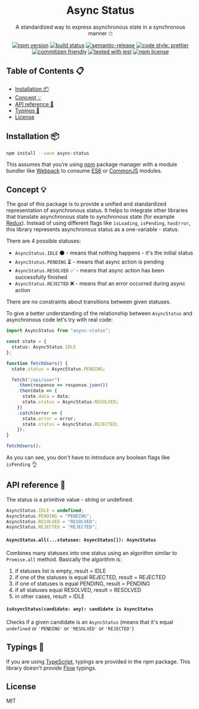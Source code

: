 <div align="center">

<h1>Async Status</h1>
<p>A standardized way to express asynchronous state in a synchronous manner ⏱</p>

[![npm version](https://img.shields.io/npm/v/async-status.svg)](https://www.npmjs.com/package/async-status)
[![build status](https://travis-ci.org/piotr-oles/async-status.svg?branch=master)](https://travis-ci.org/piotr-oles/async-status)
[![semantic-release](https://img.shields.io/badge/%20%20%F0%9F%93%A6%F0%9F%9A%80-semantic--release-e10079.svg)](https://github.com/semantic-release/semantic-release)
[![code style: prettier](https://img.shields.io/badge/code_style-prettier-ff69b4.svg)](https://github.com/prettier/prettier)
[![commitizen friendly](https://img.shields.io/badge/commitizen-friendly-brightgreen.svg)](http://commitizen.github.io/cz-cli/)
[![tested with jest](https://img.shields.io/badge/tested_with-jest-99424f.svg)](https://github.com/facebook/jest)
[![npm license](https://img.shields.io/npm/l/async-status.svg)](https://www.npmjs.com/package/async-status)

</div>

## Table of Contents 📋

- [Installation 📦](#installation)
- [Concept 💡](#concept)
- [API reference 📖](#api-reference)
- [Typings 📐](#typings)
- [License](#license)

## Installation 📦

```sh
npm install --save async-status
```

This assumes that you’re using [npm](http://npmjs.com/) package manager with a module bundler like
[Webpack](https://webpack.js.org/) to consume [ES6](https://webpack.js.org/api/module-methods/#es6-recommended) or
[CommonJS](https://webpack.js.org/api/module-methods/#commonjs) modules.

## Concept 💡

The goal of this package is to provide a unified and standardized representation of asynchronous status.
It helps to integrate other libraries that translate asynchronous state to synchronous state
(for example [Redux](https://redux.js.org/)).
Instead of using different flags like `isLoading`, `isPending`, `hasError`, this library represents asynchronous status
as a one-variable - status.

There are 4 possible statuses:

- `AsyncStatus.IDLE` ⚫️ - means that nothing happens - it's the initial status
- `AsyncStatus.PENDING` ⏳ - means that async action is pending
- `AsyncStatus.RESOLVED` ✅ - means that async action has been successfully finished
- `AsyncStatus.REJECTED` ❌ - means that an error occurred during async action

There are no constraints about transitions between given statuses.

To give a better understanding of the relationship between `AsyncStatus` and asynchronous code let's try with real code:

```typescript
import AsyncStatus from "async-status";

const state = {
  status: AsyncStatus.IDLE
};

function fetchUsers() {
  state.status = AsyncStatus.PENDING;

  fetch("/api/user")
    .then(response => response.json())
    .then(data => {
      state.data = data;
      state.status = AsyncStatus.RESOLVED;
    })
    .catch(error => {
      state.error = error;
      state.status = AsyncStatus.REJECTED;
    });
}

fetchUsers();
```

As you can see, you don't have to introduce any boolean flags like `isPending` 👌

## API reference 📖

The status is a primitive value - string or undefined.

```typescript
AsyncStatus.IDLE = undefined;
AsyncStatus.PENDING = "PENDING";
AsyncStatus.RESOLVED = "RESOLVED";
AsyncStatus.REJECTED = "REJECTED";
```

#### `AsyncStatus.all(...statuses: AsyncStatus[]): AsyncStatus`

Combines many statuses into one status using an algorithm similar to `Promise.all` method.
Basically the algorithm is:

1.  if statuses list is empty, result = IDLE
2.  if one of the statuses is equal REJECTED, result = REJECTED
3.  if one of statuses is equal PENDING, result = PENDING
4.  if all statuses equal RESOLVED, result = RESOLVED
5.  in other cases, result = IDLE

#### `isAsyncStatus(candidate: any): candidate is AsyncStatus`

Checks if a given candidate is an `AsyncStatus` (means that it's equal `undefined` or `'PENDING'` or `'RESOLVED'` or `'REJECTED'`)

## Typings 📐

If you are using [TypeScript](https://www.typescriptlang.org/), typings are provided in the npm package.
This library doesn't provide [Flow](https://flow.org/) typings.

## License

MIT
